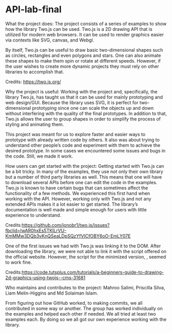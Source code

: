 # API-lab-final
What the project does:
The project consists of a series of examples to show how the library Two.js can be used. Two.js is a 2D drawing API that is utilized for modern web browsers. It can be used to render graphics easier via contexts like SVG, canvas, and Webgl.

By itself, Two.js can be useful to draw basic two-dimensional shapes such as circles, rectangles and even polygons and stars. One can also animate these shapes to make them spin or rotate at different speeds. However, if the user wishes to create more dynamic projects they must rely on other libraries to accomplish that.

Credits: https://two.js.org/

Why the project is useful:
Working with the project and, specifically, the library Two.js, has taught us that it can be used for mainly prototyping and web design/GUI. Because the library uses SVG, it is perfect for two-dimensional prototyping since one can scale the objects up and down without interfering with the quality of the final prototypes. In addition to that, Two.js allows the user to group shapes in order to simplify the process of styling and animating them.

This project was meant for us to explore faster and easier ways to prototype with already written code by others. It also was about trying to understand other people’s code and experiment with them to achieve the desired prototype. In some cases we encountered some issues and bugs in the code. Still, we made it work.

How users can get started with the project:
Getting started with Two.js can be a bit tricky. In many of the examples, they use not only their own library but a number of third party libraries as well. This means that one will have to download several APIs before one can edit the code in the examples. Two.js is known to have certain bugs that can sometimes affect the functionality of a few methods. We experienced this first hand when working with the API. However, working only with Two.js and not any extended APIs makes it a lot easier to get started. The library’s documentation is well made and simple enough for users with little experience to understand. 

Credits:https://github.com/jonobr1/two.js/issues?fbclid=IwAR0hxEs5TKILrVU-KmMMw3DQb3vKnQSeaLDpSQzYfVICfOBY6oO-EmLY07E

One of the first issues we had with Two.js was linking it to the DOM. After downloading the library, we were not able to link it with the script offered on the official website. However, the script for the minimized version, <script src="./two.min.js"></script>, seemed to work fine.

Credits:https://code.tutsplus.com/tutorials/a-beginners-guide-to-drawing-2d-graphics-using-twojs--cms-31681


Who maintains and contributes to the project:
Mahroo Salimi, Priscilla Silva, Liam Melin-Higgins and Md Solaiman Islam.

From figuring out how GitHub worked, to making commits, we all contributed in some way or another. The group has worked individually on the examples and helped each other if needed.  We all tried at least two examples each. By doing so we all got our own experience working with the library.
